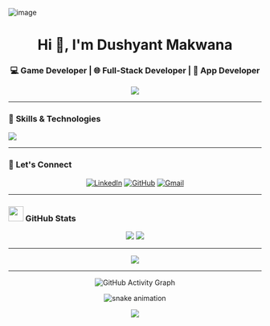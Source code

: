 ![image](https://github.com/user-attachments/assets/5642408f-a8be-44ba-9f21-54ea5a1a8ee5)



<h1 align="center">Hi 👋, I'm Dushyant Makwana</h1>
<h3 align="center">💻 Game Developer | 🌐 Full-Stack Developer | 📱 App Developer</h3>


<p align="center">
  <img src="https://readme-typing-svg.herokuapp.com/?font=Fira+Code&color=%2300bfff&size=22&center=true&vCenter=true&width=450&lines=React+Developer;Coding+Enthusiast;Full+Stack+Expert;Game+Developer;Creative+Hustler" />
</p>

---









### 🚀 **Skills & Technologies**
<p align="left">
  <img src="https://skillicons.dev/icons?i=unity,cs,cpp,python,react,nodejs,mongodb,express,flutter,dart,html,css,js,bootstrap,tailwind,git,github,linux" />
</p>

---


### 💬 **Let's Connect**
<p align="center">
  <a href="https://www.linkedin.com/in/dushyantmakwana" target="_blank"><img align="center" src="https://img.shields.io/badge/LinkedIn-%230077B5.svg?logo=linkedin&logoColor=white" alt="LinkedIn" /></a>
  <a href="https://github.com/dushyantmak85" target="_blank"><img align="center" src="https://img.shields.io/badge/GitHub-%23181717.svg?logo=github&logoColor=white" alt="GitHub" /></a>
  <a href="mailto:dushyantmakwana@gmail.com" target="_blank"><img align="center" src="https://img.shields.io/badge/Gmail-D14836?logo=gmail&logoColor=white" alt="Gmail" /></a>
</p>

---

 <h3><img src="https://media4.giphy.com/media/MIGbtLZoVjbl0bYbAd/giphy.gif?cid=ecf05e472t2h0i8d7dcjaoau9iqtchhr899hxmpxzzgc7lyw&rid=giphy.gif" width="30"> GitHub Stats </h3>
  <!-- Most Used Languages on the left -->



  <!-- Stats on the right -->

<div align="center">
  <img height="auto" src="https://github-readme-stats.vercel.app/api?username=dushyantmak85&show_icons=true&theme=radical&count_private=true" />
  <img height="auto" src="https://github-readme-streak-stats.herokuapp.com?user=dushyantmak85&theme=radical" />
</div>

---


<p align="center">
  <img height="auto" src="https://github-readme-stats.vercel.app/api/top-langs/?username=dushyantmak85&langs_count=8&layout=compact&theme=radical" />
</p>

---
   
  
    



<p align="center">
  <img src="https://github-readme-activity-graph.vercel.app/graph?username=dushyantmak85&theme=redical" alt="GitHub Activity Graph" />
</p>

<p align="center">
  <img src="https://github.com/dushyantmak85/dushyantmak85/blob/output/github-contribution-grid-snake.svg" alt="snake animation" />
</p>




<p align="center"><img src="https://profile-counter.glitch.me/{dushyantmak85}/count.svg"></p>










